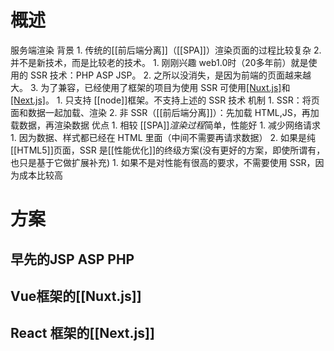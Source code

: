 # 概述
服务端渲染
背景
	1. 传统的[[前后端分离]]（[[SPA]]）渲染页面的过程比较复杂
	2. 并不是新技术，而是比较老的技术。
		1. 刚刚兴趣 web1.0时（20多年前）就是使用的 SSR 技术：PHP ASP JSP。
		2. 之所以没消失，是因为前端的页面越来越大。
		3. 为了兼容，已经使用了框架的项目为使用 SSR 可使用[[Nuxt.js]]([[vue]])和[[Next.js]]([[React]])。
			1. 只支持 [[node]]框架。不支持上述的 SSR 技术
机制
	1. SSR：将页面和数据一起加载、渲染
	2. 非 SSR（[[前后端分离]]）：先加载 HTML,JS，再加载数据，再渲染数据
优点
	1. 相较 [[SPA]]*渲染过程*简单，性能好
		1. 减少网络请求
			1. 因为数据、样式都已经在 HTML 里面（中间不需要再请求数据）
	2. 如果是纯[[HTML5]]页面，SSR 是[[性能优化]]的终级方案(没有更好的方案，即使所谓有，也只是基于它做扩展补充)
		1. 如果不是对性能有很高的要求，不需要使用 SSR，因为成本比较高
# 方案
## 早先的JSP ASP PHP
## Vue框架的[[Nuxt.js]]
## React 框架的[[Next.js]] 
